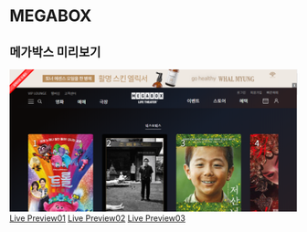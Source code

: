 # MEGABOX

## 메가박스 미리보기
![megabox](images/megabox.png)
[Live Preview01](https://pam7462.github.io/megabox)
[Live Preview02](https://pam7461.dothome.co.kr)
[Live Preview03](https://kookjae01.cafe24.com/web/upload)
